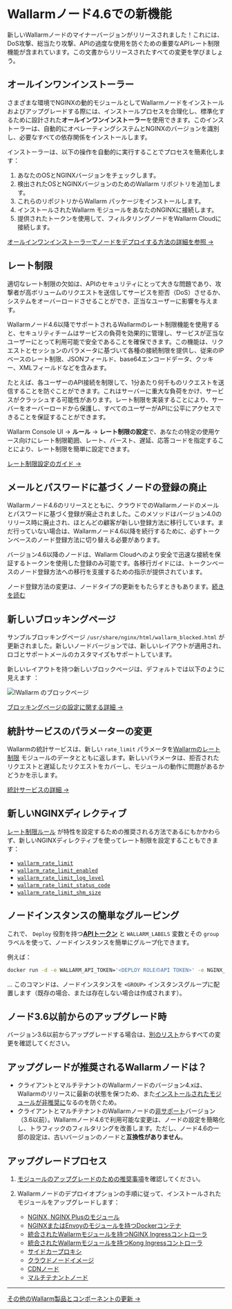 # Wallarmノード4.6での新機能

新しいWallarmノードのマイナーバージョンがリリースされました！これには、DoS攻撃、総当たり攻撃、APIの過度な使用を防ぐための重要なAPIレート制限機能が含まれています。この文書からリリースされたすべての変更を学びましょう。

## オールインワンインストーラー

さまざまな環境でNGINXの動的モジュールとしてWallarmノードをインストールおよびアップグレードする際には、インストールプロセスを合理化し、標準化するために設計された**オールインワンインストーラー**を使用できます。このインストーラーは、自動的にオペレーティングシステムとNGINXのバージョンを識別し、必要なすべての依存関係をインストールします。

インストーラーは、以下の操作を自動的に実行することでプロセスを簡素化します：

1. あなたのOSとNGINXバージョンをチェックします。
1. 検出されたOSとNGINXバージョンのためのWallarm リポジトリを追加します。
1. これらのリポジトリからWallarm パッケージをインストールします。
1. インストールされたWallarm モジュールをあなたのNGINXに接続します。
1. 提供されたトークンを使用して、フィルタリングノードをWallarm Cloudに接続します。

[オールインワンインストーラーでノードをデプロイする方法の詳細を参照 →](../installation/nginx/all-in-one.md)

## レート制限

適切なレート制限の欠如は、APIのセキュリティにとって大きな問題であり、攻撃者が高ボリュームのリクエストを送信してサービスを拒否（DoS）させるか、システムをオーバーロードさせることができ、正当なユーザーに影響を与えます。

Wallarmノード4.6以降でサポートされるWallarmのレート制限機能を使用すると、セキュリティチームはサービスの負荷を効果的に管理し、サービスが正当なユーザーにとって利用可能で安全であることを確保できます。この機能は、リクエストとセッションのパラメータに基づいて各種の接続制限を提供し、従来のIPベースのレート制限、JSONフィールド、base64エンコードデータ、クッキー、XMLフィールドなどを含みます。

たとえば、各ユーザーのAPI接続を制限して、1分あたり何千ものリクエストを送信することを防ぐことができます。これはサーバーに重大な負荷をかけ、サービスがクラッシュする可能性があります。レート制限を実装することにより、サーバーをオーバーロードから保護し、すべてのユーザーがAPIに公平にアクセスできることを保証することができます。

Wallarm Console UI → **ルール** → **レート制限の設定**で、あなたの特定の使用ケース向けにレート制限範囲、レート、バースト、遅延、応答コードを指定することにより、レート制限を簡単に設定できます。

[レート制限設定のガイド →](../user-guides/rules/rate-limiting.md)

## メールとパスワードに基づくノードの登録の廃止

Wallarmノード4.6のリリースとともに、クラウドでのWallarmノードのメールとパスワードに基づく登録が廃止されました。このメソッドはバージョン4.0のリリース時に廃止され、ほとんどの顧客が新しい登録方法に移行しています。まだ行っていない場合は、Wallarmノード4.6以降を続行するために、必ずトークンベースのノード登録方法に切り替える必要があります。

バージョン4.6以降のノードは、Wallarm Cloudへのより安全で迅速な接続を保証するトークンを使用した登録のみ可能です。各移行ガイドには、トークンベースのノード登録方法への移行を支援するための指示が提供されています。

ノード登録方法の変更は、ノードタイプの更新をもたらすときもあります。[続きを読む](older-versions/what-is-new.md#unified-registration-of-nodes-in-the-wallarm-cloud-by-tokens)

## 新しいブロッキングページ

サンプルブロッキングページ `/usr/share/nginx/html/wallarm_blocked.html` が更新されました。新しいノードバージョンでは、新しいレイアウトが適用され、ロゴとサポートメールのカスタマイズもサポートしています。

新しいレイアウトを持つ新しいブロックページは、デフォルトでは以下のように見えます ：

![!Wallarm のブロックページ](../images/configuration-guides/blocking-page-provided-by-wallarm-36.png)

[ブロッキングページの設定に関する詳細 →](../admin-en/configuration-guides/configure-block-page-and-code.md#customizing-sample-blocking-page)

## 統計サービスのパラメーターの変更

Wallarmの統計サービスは、新しい `rate_limit` パラメータを[Wallarmのレート制限](#rate-limits) モジュールのデータとともに返します。新しいパラメータは、拒否されたリクエストと遅延したリクエストをカバーし、モジュールの動作に問題があるかどうかを示します。

[統計サービスの詳細 →](../admin-en/configure-statistics-service.md)

## 新しいNGINXディレクティブ

[レート制限ルール](#rate-limits) が特性を設定するための推奨される方法であるにもかかわらず、新しいNGINXディレクティブを使ってレート制限を設定することもできます：

* [`wallarm_rate_limit`](../admin-en/configure-parameters-en.md#wallarm_rate_limit)
* [`wallarm_rate_limit_enabled`](../admin-en/configure-parameters-en.md#wallarm_rate_limit_enabled)
* [`wallarm_rate_limit_log_level`](../admin-en/configure-parameters-en.md#wallarm_rate_limit_log_level)
* [`wallarm_rate_limit_status_code`](../admin-en/configure-parameters-en.md#wallarm_rate_limit_status_code)
* [`wallarm_rate_limit_shm_size`](../admin-en/configure-parameters-en.md#wallarm_rate_limit_shm_size)

## ノードインスタンスの簡単なグルーピング

これで、 `Deploy` 役割を持つ[**APIトークン**](../user-guides/settings/api-tokens.md) と `WALLARM_LABELS` 変数とその `group` ラベルを使って、ノードインスタンスを簡単にグループ化できます。

例えば：

```bash
docker run -d -e WALLARM_API_TOKEN='<DEPLOY ROLEのAPI TOKEN>' -e NGINX_BACKEND='example.com' -e WALLARM_API_HOST='us1.api.wallarm.com' -e WALLARM_LABELS='group=<GROUP>' -p 80:80 wallarm/node:4.6.2-1
```
... このコマンドは、ノードインスタンスを `<GROUP>` インスタンスグループに配置します（既存の場合、または存在しない場合は作成されます）。

## ノード3.6以前からのアップグレード時

バージョン3.6以前からアップグレードする場合は、[別のリスト](older-versions/what-is-new.md)からすべての変更を確認してください。

## アップグレードが推奨されるWallarmノードは？

* クライアントとマルチテナントのWallarmノードのバージョン4.xは、Wallarmのリリースに最新の状態を保つため、また[インストールされたモジュールが非推奨に](versioning-policy.md#version-support)なるのを防ぐため。
* クライアントとマルチテナントのWallarmノードの[非サポート](versioning-policy.md#version-list)バージョン（3.6以前）。Wallarmノード4.6で利用可能な変更は、ノードの設定を簡略化し、トラフィックのフィルタリングを改善します。ただし、ノード4.6の一部の設定は、古いバージョンのノードと**互換性がありません**。

## アップグレードプロセス

1. [モジュールのアップグレードのための推奨事項](general-recommendations.md)を確認してください。
2. Wallarmノードのデプロイオプションの手順に従って、インストールされたモジュールをアップグレードします：

      * [NGINX, NGINX Plusのモジュール](nginx-modules.md)
      * [NGINXまたはEnvoyのモジュールを持つDockerコンテナ](docker-container.md)
      * [統合されたWallarmモジュールを持つNGINX Ingressコントローラ](ingress-controller.md)
      * [統合されたWallarmモジュールを持つKong Ingressコントローラ](kong-ingress-controller.md)
      * [サイドカープロキシ](sidecar-proxy.md)
      * [クラウドノードイメージ](cloud-image.md)
      * [CDNノード](cdn-node.md)
      * [マルチテナントノード](multi-tenant.md)

----------

[その他のWallarm製品とコンポーネントの更新 →](https://changelog.wallarm.com/)
